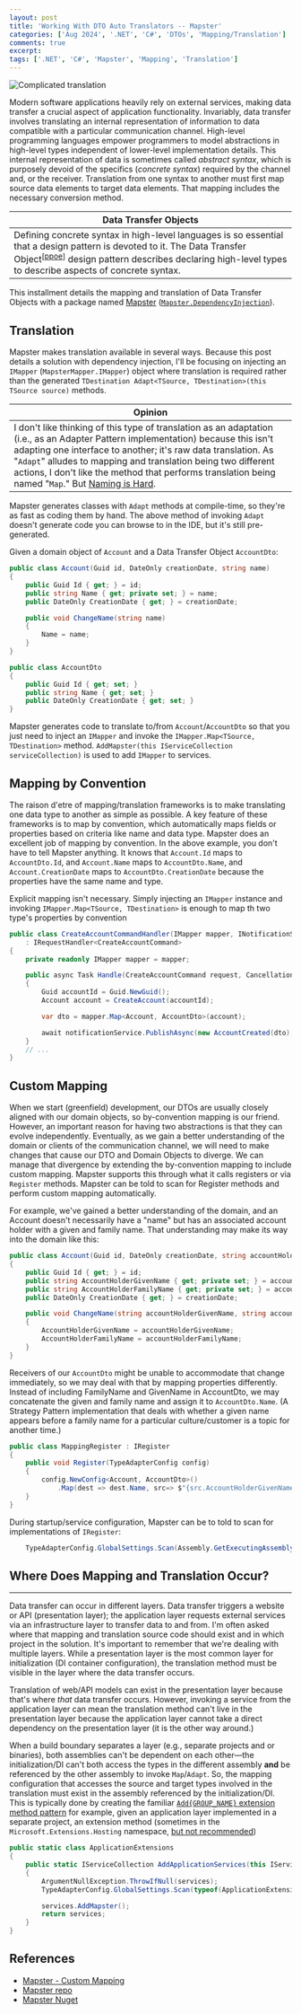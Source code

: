 ```yaml
---
layout: post
title: 'Working With DTO Auto Translators -- Mapster'
categories: ['Aug 2024', '.NET', 'C#', 'DTOs', 'Mapping/Translation']
comments: true
excerpt: 
tags: ['.NET', 'C#', 'Mapster', 'Mapping', 'Translation']
---
```

![Complicated translation](../assets/mapping-translation.png)

<!-- Mapping/Translation series intro boilerplate -->
Modern software applications heavily rely on external services, making data transfer a crucial aspect of application functionality. Invariably, data transfer involves translating an internal representation of information to data compatible with a particular communication channel. High-level programming languages empower programmers to model abstractions in high-level types independent of lower-level implementation details. This internal representation of data is sometimes called _abstract syntax_, which is purposely devoid of the specifics (_concrete syntax_) required by the channel and, or the receiver. Translation from one syntax to another must first map source data elements to target data elements. That mapping includes the necessary conversion method.

<!-- Data Transfer Object boilerplate pull quote/box copy -->
|Data Transfer Objects|
|---|
|Defining concrete syntax in high-level languages is so essential that a design pattern is devoted to it. The Data Transfer Object<sup>\[[ppoe]\]</sup> design pattern describes declaring high-level types to describe aspects of concrete syntax.|

This installment details the mapping and translation of Data Transfer Objects with a package named [Mapster][mapster-git] ([`Mapster.DependencyInjection`][mapster-nuget]).

## Translation

Mapster makes translation available in several ways. Because this post details a solution with dependency injection, I'll be focusing on injecting an `IMapper` (`MapsterMapper.IMapper`) object where translation is required rather than the generated `TDestination Adapt<TSource, TDestination>(this TSource source)` methods.

|Opinion|
|---|
|I don't like thinking of this type of translation as an adaptation (i.e., as an Adapter Pattern implementation) because this isn't adapting one interface to another; it's raw data translation. As "`Adapt`" alludes to mapping and translation being two different actions, I don't like the method that performs translation being named "`Map`." But [Naming is Hard][naming-things].|

Mapster generates classes with `Adapt` methods at compile-time, so they're as fast as coding them by hand. The above method of invoking `Adapt` doesn't generate code you can browse to in the IDE, but it's still pre-generated.

Given a domain object of `Account` and a Data Transfer Object `AccountDto`:

```csharp
public class Account(Guid id, DateOnly creationDate, string name)
{
	public Guid Id { get; } = id;
	public string Name { get; private set; } = name;
	public DateOnly CreationDate { get; } = creationDate;

	public void ChangeName(string name)
	{
		Name = name;
	}
}
```
```csharp
public class AccountDto
{
	public Guid Id { get; set; }
	public string Name { get; set; }
	public DateOnly CreationDate { get; set; }
}
```

Mapster generates code to translate to/from `Account`/`AccountDto` so that you just need to inject an `IMapper` and invoke the `IMapper.Map<TSource, TDestination>` method. `AddMapster(this IServiceCollection serviceCollection)` is used to add `IMapper` to services.

## Mapping by Convention

The raison d'etre of mapping/translation frameworks is to make translating one data type to another as simple as possible. A key feature of these frameworks is to map by convention, which automatically maps fields or properties based on criteria like name and data type. Mapster does an excellent job of mapping by convention. In the above example, you don't have to tell Mapster anything. It knows that `Account.Id` maps to `AccountDto.Id`, and `Account.Name` maps to `AccountDto.Name`, and `Account.CreationDate` maps to `AccountDto.CreationDate` because the properties have the same name and type.

Explicit mapping isn't necessary. Simply injecting an `IMapper` instance and invoking `IMapper.Map<TSource, TDestination>` is enough to map th two type's properties by convention

```csharp
public class CreateAccountCommandHandler(IMapper mapper, INotificationService notificationService)
	: IRequestHandler<CreateAccountCommand>
{
	private readonly IMapper mapper = mapper;

	public async Task Handle(CreateAccountCommand request, CancellationToken cancellationToken)
	{
		Guid accountId = Guid.NewGuid();
		Account account = CreateAccount(accountId);

		var dto = mapper.Map<Account, AccountDto>(account);

		await notificationService.PublishAsync(new AccountCreated(dto), cancellationToken);
	}
    // ...
}
```

## Custom Mapping
When we start (greenfield) development, our DTOs are usually closely aligned with our domain objects, so by-convention mapping is our friend. However, an important reason for having two abstractions is that they can evolve independently. Eventually, as we gain a better understanding of the domain or clients of the communication channel, we will need to make changes that cause our DTO and Domain Objects to diverge. We can manage that divergence by extending the by-convention mapping to include custom mapping. Mapster supports this through what it calls registers or via `Register` methods. Mapster can be told to scan for Register methods and perform custom mapping automatically.

For example, we've gained a better understanding of the domain, and an Account doesn't necessarily have a "name" but has an associated account holder with a given and family name. That understanding may make its way into the domain like this:

```csharp
public class Account(Guid id, DateOnly creationDate, string accountHolderGivenName, string accountHolderFamilyName)
{
	public Guid Id { get; } = id;
	public string AccountHolderGivenName { get; private set; } = accountHolderGivenName;
	public string AccountHolderFamilyName { get; private set; } = accountHolderFamilyName;
	public DateOnly CreationDate { get; } = creationDate;

	public void ChangeName(string accountHolderGivenName, string accountHolderFamilyName)
	{
		AccountHolderGivenName = accountHolderGivenName;
		AccountHolderFamilyName = accountHolderFamilyName;
	}
}
```

Receivers of our `AccountDto` might be unable to accommodate that change immediately, so we may deal with that by mapping properties differently. Instead of including FamilyName and GivenName in AccountDto, we may concatenate the given and family name and assign it to `AccountDto.Name`. (A Strategy Pattern implementation that deals with whether a given name appears before a family name for a particular culture/customer is a topic for another time.)

```csharp
public class MappingRegister : IRegister
{
	public void Register(TypeAdapterConfig config)
	{
		config.NewConfig<Account, AccountDto>()
			.Map(dest => dest.Name, src=> $"{src.AccountHolderGivenName} {src.AccountHolderFamilyName}");
	}
}
```

During startup/service configuration, Mapster can be to told to scan for implementations of `IRegister`:

```csharp
	TypeAdapterConfig.GlobalSettings.Scan(Assembly.GetExecutingAssembly());
```

## Where Does Mapping and Translation Occur?
****
Data transfer can occur in different layers. Data transfer triggers a website or API (presentation layer); the application layer requests external services via an infrastructure layer to transfer data to and from. I'm often asked where that mapping and translation source code should exist and in which project in the solution. It's important to remember that we're dealing with multiple layers. While a presentation layer is the most common layer for initialization (DI container configuration), the translation method must be visible in the layer where the data transfer occurs.

Translation of web/API models can exist in the presentation layer because that's where _that_ data transfer occurs. However, invoking a service from the application layer can mean the translation method can't live in the presentation layer because the application layer cannot take a direct dependency on the presentation layer (it is the other way around.)

When a build boundary separates a layer (e.g., separate projects and or binaries), both assemblies can't be dependent on each other&mdash;the initialization/DI can't both access the types in the different assembly **and** be referenced by the other assembly to invoke `Map`/`Adapt`. So, the mapping configuration that accesses the source and target types involved in the translation must exist in the assembly referenced by the initialization/DI. This is typically done by creating the familiar [`Add{GROUP_NAME}` extension method pattern][register-service-groups] for example, given an application layer implemented in a separate project, an extension method (sometimes in the `Microsoft.Extensions.Hosting` namespace, [but not recommended](https://learn.microsoft.com/en-us/dotnet/core/extensions/dependency-injection-usage#:~:text=don't%20place%20extension%20methods%20in%20the%20microsoft.extensions.dependencyinjection%20namespace%20unless%20you're%20authoring%20an%20official%20microsoft%20package.)) 

```csharp
public static class ApplicationExtensions
{
	public static IServiceCollection AddApplicationServices(this IServiceCollection services)
	{
		ArgumentNullException.ThrowIfNull(services);
		TypeAdapterConfig.GlobalSettings.Scan(typeof(ApplicationExtensions).Assembly);

		services.AddMapster();
		return services;
	}
}
```

## References
- [Mapster - Custom Mapping][mapster-custom-mapping]
- [Mapster repo][mapster-git]
- [Mapster Nuget][mapster-nuget]

[dto]: https://martinfowler.com/eaaCatalog/dataTransferObject.html
[ppoe]: https://amzn.to/3SR8c73
[mapster-git]: https://github.com/MapsterMapper/Mapster
[mapster-nuget]: https://www.nuget.org/packages/Mapster.DependencyInjection
[mapster-custom-mapping]: https://github.com/MapsterMapper/Mapster/wiki/Custom-mapping
[register-service-groups]: https://learn.microsoft.com/en-us/dotnet/core/extensions/dependency-injection#register-groups-of-services-with-extension-methods
[naming-things]: https://bit.ly/naming-things-repo